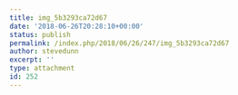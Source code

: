 ```yaml
---
title: img_5b3293ca72d67
date: '2018-06-26T20:28:10+00:00'
status: publish
permalink: /index.php/2018/06/26/247/img_5b3293ca72d67
author: stevedunn
excerpt: ''
type: attachment
id: 252
---
```

<!DOCTYPE html PUBLIC "-//W3C//DTD HTML 4.0 Transitional//EN" "http://www.w3.org/TR/REC-html40/loose.dtd">
<?xml encoding="UTF-8">
